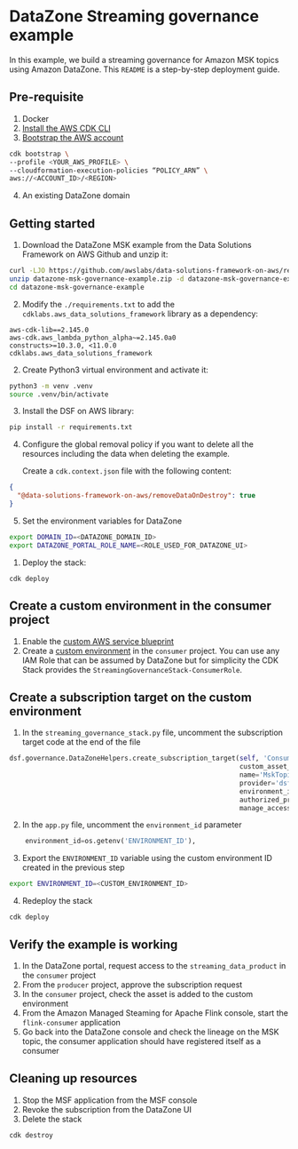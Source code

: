 # DataZone Streaming governance example 

In this example, we build a streaming governance for Amazon MSK topics using Amazon DataZone. This `README` is a step-by-step deployment guide.

## Pre-requisite

1. Docker
2. [Install the AWS CDK CLI](https://docs.aws.amazon.com/cdk/v2/guide/getting_started.html#getting_started_install)
3. [Bootstrap the AWS account](https://docs.aws.amazon.com/cdk/v2/guide/bootstrapping.html)

```bash
cdk bootstrap \
--profile <YOUR_AWS_PROFILE> \
--cloudformation-execution-policies “POLICY_ARN” \
aws://<ACCOUNT_ID>/<REGION>
```

4. An existing DataZone domain

## Getting started

1. Download the DataZone MSK example from the Data Solutions Framework on AWS Github and unzip it:

```bash
curl -LJO https://github.com/awslabs/data-solutions-framework-on-aws/releases/latest/download/datazone-msk-governance-example.zip
unzip datazone-msk-governance-example.zip -d datazone-msk-governance-example
cd datazone-msk-governance-example
```

2. Modify the `./requirements.txt` to add the `cdklabs.aws_data_solutions_framework` library as a dependency:

```
aws-cdk-lib==2.145.0
aws-cdk.aws_lambda_python_alpha~=2.145.0a0
constructs>=10.3.0, <11.0.0
cdklabs.aws_data_solutions_framework
```

2. Create Python3 virtual environment and activate it:

```bash
python3 -m venv .venv 
source .venv/bin/activate 
```

3. Install the DSF on AWS library:

```bash
pip install -r requirements.txt 
```

4. Configure the global removal policy if you want to delete all the resources including the data when deleting the example.


   Create a `cdk.context.json` file with the following content:

```json
{
  "@data-solutions-framework-on-aws/removeDataOnDestroy": true
}
```
   
5. Set the environment variables for DataZone

```bash
export DOMAIN_ID=<DATAZONE_DOMAIN_ID>
export DATAZONE_PORTAL_ROLE_NAME=<ROLE_USED_FOR_DATAZONE_UI> 
```

1. Deploy the stack:

```
cdk deploy
```

## Create a custom environment in the consumer project

1. Enable the [custom AWS service blueprint](https://docs.aws.amazon.com/datazone/latest/userguide/enable-custom-blueprint.html)
2. Create a [custom environment](https://docs.aws.amazon.com/datazone/latest/userguide/create-custom-environment.html) in the `consumer` project. 
You can use any IAM Role that can be assumed by DataZone but for simplicity the CDK Stack provides the `StreamingGovernanceStack-ConsumerRole`.

## Create a subscription target on the custom environment

1. In the `streaming_governance_stack.py` file, uncomment the subscription target code at the end of the file

```python
dsf.governance.DataZoneHelpers.create_subscription_target(self, 'ConsumerSubscriptionTarget',
                                                          custom_asset_type=msk_asset_type.msk_custom_asset_type,
                                                          name='MskTopicsTarget',
                                                          provider='dsf',
                                                          environment_id=environment_id,
                                                          authorized_principals=[consumer_role],
                                                          manage_access_role=datazone_portal_role)
```

2. In the `app.py` file, uncomment the `environment_id` parameter

```python
    environment_id=os.getenv('ENVIRONMENT_ID'),
```

3. Export the `ENVIRONMENT_ID` variable using the custom environment ID created in the previous step

```bash
export ENVIRONMENT_ID=<CUSTOM_ENVIRONMENT_ID>
```

4. Redeploy the stack

```
cdk deploy
```

## Verify the example is working

1. In the DataZone portal, request access to the `streaming_data_product` in the `consumer` project
2. From the `producer` project, approve the subscription request
3. In the `consumer` project, check the asset is added to the custom environment
4. From the Amazon Managed Steaming for Apache Flink console, start the `flink-consumer` application
5. Go back into the DataZone console and check the lineage on the MSK topic, the consumer application should have registered itself as a consumer

## Cleaning up resources 

1. Stop the MSF application from the MSF console
2. Revoke the subscription from the DataZone UI
3. Delete the stack
   
```
cdk destroy
```